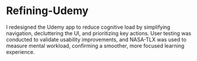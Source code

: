 # Refining-Udemy
I redesigned the Udemy app to reduce cognitive load by simplifying navigation, decluttering the UI, and prioritizing key actions. User testing was conducted to validate usability improvements, and NASA-TLX was used to measure mental workload, confirming a smoother, more focused learning experience.
